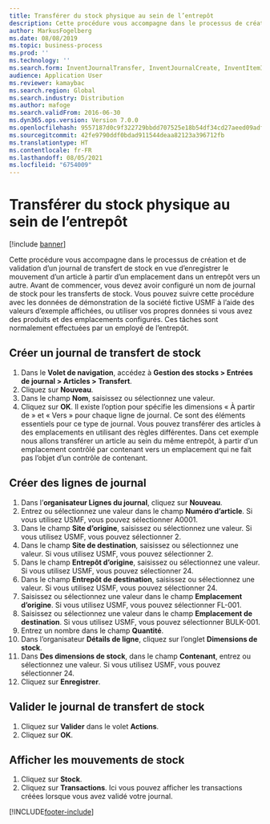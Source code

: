 ```yaml
---
title: Transférer du stock physique au sein de l’entrepôt
description: Cette procédure vous accompagne dans le processus de création et de validation d’un journal de transfert de stock en vue d’enregistrer le mouvement d’un article à partir d’un emplacement dans un entrepôt vers un autre.
author: MarkusFogelberg
ms.date: 08/08/2019
ms.topic: business-process
ms.prod: ''
ms.technology: ''
ms.search.form: InventJournalTransfer, InventJournalCreate, InventItemIdLookupSimple, InventLocationIdLookup, WMSLocationIdLookup, InventTrans
audience: Application User
ms.reviewer: kamaybac
ms.search.region: Global
ms.search.industry: Distribution
ms.author: mafoge
ms.search.validFrom: 2016-06-30
ms.dyn365.ops.version: Version 7.0.0
ms.openlocfilehash: 9557187d0c9f322729bbdd707525e18b54df34cd27aeed09adf4820e3c3d0f3d
ms.sourcegitcommit: 42fe9790ddf0bdad911544deaa82123a396712fb
ms.translationtype: HT
ms.contentlocale: fr-FR
ms.lasthandoff: 08/05/2021
ms.locfileid: "6754009"
---
```

# <a name="transfer-physical-inventory-within-the-warehouse"></a>Transférer du stock physique au sein de l’entrepôt

[!include [banner](../../includes/banner.md)]

Cette procédure vous accompagne dans le processus de création et de validation d’un journal de transfert de stock en vue d’enregistrer le mouvement d’un article à partir d’un emplacement dans un entrepôt vers un autre. Avant de commencer, vous devez avoir configuré un nom de journal de stock pour les transferts de stock. Vous pouvez suivre cette procédure avec les données de démonstration de la société fictive USMF à l’aide des valeurs d’exemple affichées, ou utiliser vos propres données si vous avez des produits et des emplacements configurés. Ces tâches sont normalement effectuées par un employé de l’entrepôt.


## <a name="create-an-inventory-transfer-journal"></a>Créer un journal de transfert de stock
1. Dans le **Volet de navigation**, accédez à **Gestion des stocks > Entrées de journal > Articles > Transfert**.
2. Cliquez sur **Nouveau**.
3. Dans le champ **Nom**, saisissez ou sélectionnez une valeur.
4. Cliquez sur **OK**. Il existe l’option pour spécifie les dimensions « À partir de » et « Vers » pour chaque ligne de journal. Ce sont des éléments essentiels pour ce type de journal. Vous pouvez transférer des articles à des emplacements en utilisant des règles différentes. Dans cet exemple nous allons transférer un article au sein du même entrepôt, à partir d’un emplacement contrôlé par contenant vers un emplacement qui ne fait pas l’objet d’un contrôle de contenant.   

## <a name="create-journal-lines"></a>Créer des lignes de journal
1. Dans l’**organisateur Lignes du journal**, cliquez sur **Nouveau**.
2. Entrez ou sélectionnez une valeur dans le champ **Numéro d’article**. Si vous utilisez USMF, vous pouvez sélectionner A0001.  
3. Dans le champ **Site d’origine**, saisissez ou sélectionnez une valeur. Si vous utilisez USMF, vous pouvez sélectionner 2.  
4. Dans le champ **Site de destination**, saisissez ou sélectionnez une valeur. Si vous utilisez USMF, vous pouvez sélectionner 2.  
5. Dans le champ **Entrepôt d’origine**, saisissez ou sélectionnez une valeur. Si vous utilisez USMF, vous pouvez sélectionner 24.  
6. Dans le champ **Entrepôt de destination**, saisissez ou sélectionnez une valeur. Si vous utilisez USMF, vous pouvez sélectionner 24.  
7. Saisissez ou sélectionnez une valeur dans le champ **Emplacement d’origine**. Si vous utilisez USMF, vous pouvez sélectionner FL-001.  
8. Saisissez ou sélectionnez une valeur dans le champ **Emplacement de destination**. Si vous utilisez USMF, vous pouvez sélectionner BULK-001.  
9. Entrez un nombre dans le champ **Quantité**.
10. Dans l’organisateur **Détails de ligne**, cliquez sur l’onglet **Dimensions de stock**.
11. Dans **Des dimensions de stock**, dans le champ **Contenant**, entrez ou sélectionnez une valeur. Si vous utilisez USMF, vous pouvez sélectionner 24.  
12. Cliquez sur **Enregistrer**.

## <a name="post-the-inventory-transfer-journal"></a>Valider le journal de transfert de stock
1. Cliquez sur **Valider** dans le volet **Actions**.
2. Cliquez sur **OK**.

## <a name="view-inventory-transactions"></a>Afficher les mouvements de stock
1. Cliquez sur **Stock**.
2. Cliquez sur **Transactions**. Ici vous pouvez afficher les transactions créées lorsque vous avez validé votre journal.  



[!INCLUDE[footer-include](../../../includes/footer-banner.md)]